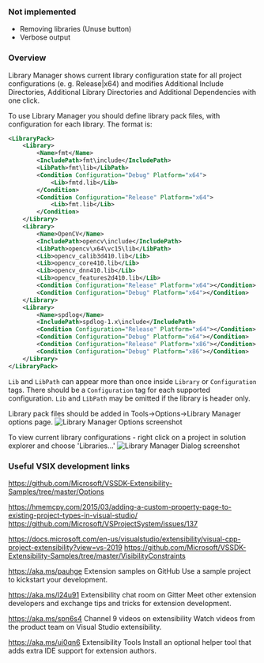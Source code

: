 ### Not implemented ###
* Removing libraries (Unuse button)
* Verbose output

### Overview ###
Library Manager shows current library configuration state for all project configurations (e. g. Release|x64) and modifies Additional Include Directories, Additional Library Directories and Additional Dependencies with one click.

To use Library Manager you should define library pack files, with configuration for each library. The format is:
```xml
<LibraryPack>
	<Library>
		<Name>fmt</Name>
		<IncludePath>fmt\include</IncludePath>
		<LibPath>fmt\lib</LibPath>
		<Condition Configuration="Debug" Platform="x64">
			<Lib>fmtd.lib</Lib>
		</Condition>
		<Condition Configuration="Release" Platform="x64">
			<Lib>fmt.lib</Lib>
		</Condition>
	</Library>
	<Library>
		<Name>OpenCV</Name>
		<IncludePath>opencv\include</IncludePath>
		<LibPath>opencv\x64\vc15\lib</LibPath>
		<Lib>opencv_calib3d410.lib</Lib>
		<Lib>opencv_core410.lib</Lib>
		<Lib>opencv_dnn410.lib</Lib>
		<Lib>opencv_features2d410.lib</Lib>
		<Condition Configuration="Release" Platform="x64"></Condition>
		<Condition Configuration="Debug" Platform="x64"></Condition>
	</Library>
	<Library>
		<Name>spdlog</Name>
		<IncludePath>spdlog-1.x\include</IncludePath>
		<Condition Configuration="Release" Platform="x64"></Condition>
		<Condition Configuration="Debug" Platform="x64"></Condition>
		<Condition Configuration="Release" Platform="x86"></Condition>
		<Condition Configuration="Debug" Platform="x86"></Condition>
	</Library>
</LibraryPack>
```

`Lib` and `LibPath` can appear more than once inside `Library` or `Configuration` tags. There should be a `Configuration` tag for each supported configuration. `Lib` and `LibPath` may be omitted if the library is header only.

Library pack files should be added in Tools->Options->Library Manager options page.
![Library Manager Options screenshot](https://raw.githubusercontent.com/cos-public/LibManager/master/doc/options.png)

To view current library configurations - right click on a project in solution explorer and choose 'Libraries...'
![Library Manager Dialog screenshot](https://raw.githubusercontent.com/cos-public/LibManager/master/doc/manager.png)

### Useful VSIX development links ###

https://github.com/Microsoft/VSSDK-Extensibility-Samples/tree/master/Options

https://hmemcpy.com/2015/03/adding-a-custom-property-page-to-existing-project-types-in-visual-studio/
https://github.com/Microsoft/VSProjectSystem/issues/137

https://docs.microsoft.com/en-us/visualstudio/extensibility/visual-cpp-project-extensibility?view=vs-2019
https://github.com/Microsoft/VSSDK-Extensibility-Samples/tree/master/VisibilityConstraints

https://aka.ms/pauhge Extension samples on GitHub
Use a sample project to kickstart your development.

https://aka.ms/l24u91 Extensibility chat room on Gitter
Meet other extension developers and exchange tips and tricks for extension development.

https://aka.ms/spn6s4 Channel 9 videos on extensibility
Watch videos from the product team on Visual Studio extensibility.

https://aka.ms/ui0qn6 Extensibility Tools
Install an optional helper tool that adds extra IDE support for extension authors.
